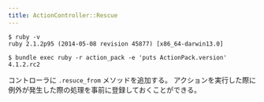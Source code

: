 ```yaml
---
title: ActionController::Rescue
---
```


```
$ ruby -v
ruby 2.1.2p95 (2014-05-08 revision 45877) [x86_64-darwin13.0]
```

```
$ bundle exec ruby -r action_pack -e 'puts ActionPack.version'
4.1.2.rc2
```

コントローラに `.resuce_from` メソッドを追加する。
アクションを実行した際に例外が発生した際の処理を事前に登録しておくことができる。
